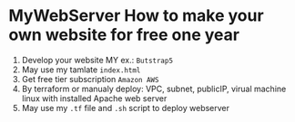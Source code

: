 # MyWebServer How to make your own website for free one year
1. Develop your website MY ex.: ```Butstrap5```
2. May use my tamlate ```index.html```
3. Get free tier subscription ```Amazon AWS``` 
4. By terraform or manualy deploy: VPC, subnet, publicIP, virual machine linux with installed Apache web server
6. May use my ```.tf``` file and ```.sh``` script to deploy webserver
